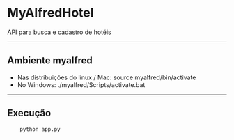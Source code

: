 # MyAlfredHotel
API para busca e cadastro de hotéis

---

## Ambiente myalfred
   - Nas distribuições do linux / Mac:
      source myalfred/bin/activate
   - No Windows:
      ./myalfred/Scripts/activate.bat

---

## Execução
        python app.py
